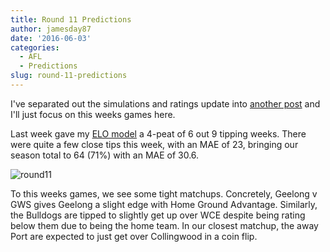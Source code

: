 ```yaml
---
title: Round 11 Predictions
author: jamesday87
date: '2016-06-03'
categories:
  - AFL
  - Predictions
slug: round-11-predictions
---
```


I've separated out the simulations and ratings update into [another post](http://plussixoneblog.com/2016/06/03/pre-round-11-ratings/) and I'll just focus on this weeks games here.

Last week gave my [ELO model](http://plussixoneblog.com/2016/05/23/my-elo-rating-system-explained/) a 4-peat of 6 out 9 tipping weeks. There were quite a few close tips this week, with an MAE of 23, bringing our season total to 64 (71%) with an MAE of 30.6.

![round11](http://plussixoneblog.com/img/2016/06/round11.gif)

To this weeks games, we see some tight matchups. Concretely, Geelong v GWS gives Geelong a slight edge with Home Ground Advantage. Similarly, the Bulldogs are tipped to slightly get up over WCE despite being rating below them due to being the home team. In our closest matchup, the away Port are expected to just get over Collingwood in a coin flip.

